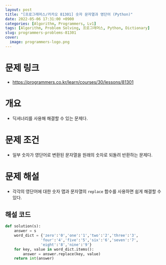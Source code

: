 ```yaml
---
layout: post
title: "[프로그래머스/카카오 81301] 숫자 문자열과 영단어 (Python)"
date: 2022-05-06 17:31:00 +0900
categories: [Algorithm, Programmers, Lv1]
tags: [Algorithm, Problem Solving, 프로그래머스, Python, Dictionary]
slug: programmers-problems-81301
cover:
  image: programmers-logo.png
---
```


# 문제 링크
- https://programmers.co.kr/learn/courses/30/lessons/81301

# 개요
- 딕셔너리를 사용해 해결할 수 있는 문제다.

# 문제 조건
- 일부 숫자가 영단어로 변환된 문자열을 원래의 숫자로 되돌려 반환하는 문제다.

# 문제 해설
- 각각의 영단어에 대한 숫자 맵과 문자열의 `replace` 함수를 사용하면 쉽게 해결할 수 있다.

## 해설 코드

```python
def solution(s):
    answer = s
    word_dict = {'zero':'0','one':'1','two':'2','three':'3',
                'four':'4','five':'5','six':'6','seven':'7',
                'eight':'8','nine':'9'}
    for key, value in word_dict.items():
        answer = answer.replace(key, value)
    return int(answer)
```